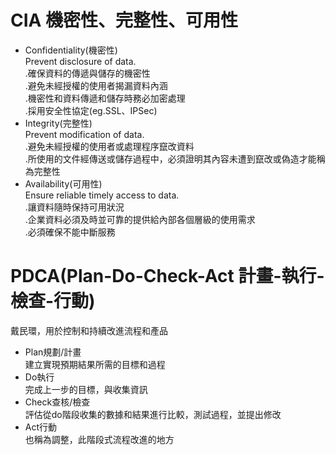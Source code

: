 # CIA 機密性、完整性、可用性

- Confidentiality(機密性)  
Prevent disclosure of data.  
.確保資料的傳遞與儲存的機密性  
.避免未經授權的使用者揭漏資料內涵  
.機密性和資料傳遞和儲存時務必加密處理  
.採用安全性協定(eg.SSL、IPSec)  
- Integrity(完整性)  
Prevent modification of data.  
.避免未經授權的使用者或處理程序竄改資料  
.所使用的文件經傳送或儲存過程中，必須證明其內容未遭到竄改或偽造才能稱為完整性  
- Availability(可用性)  
Ensure reliable timely access to data.  
.讓資料隨時保持可用狀況  
.企業資料必須及時並可靠的提供給內部各個層級的使用需求  
.必須確保不能中斷服務  

# PDCA(Plan-Do-Check-Act 計畫-執行-檢查-行動)

戴民環，用於控制和持續改進流程和產品  
- Plan規劃/計畫  
建立實現預期結果所需的目標和過程    
- Do執行  
完成上一步的目標，與收集資訊  
- Check查核/檢查  
評估從do階段收集的數據和結果進行比較，測試過程，並提出修改
- Act行動  
也稱為調整，此階段式流程改進的地方  
